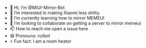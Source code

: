- 👋 Hi, I’m @MIUI-Mirror-Bot
- 👀 I’m interested in making Xiaomi less shitty.
- 🌱 I’m currently learning how to mirror MEMEUI
- 💞️ I’m looking to collaborate on getting a server to mirror memeui
- 📫 How to reach me open a issue here
- 😄 Pronouns: ro/bot
- ⚡ Fun fact: I am a room heator

<!---
MIUI-Mirror-Bot/MIUI-Mirror-Bot is a ✨ special ✨ repository because its `README.md` (this file) appears on your GitHub profile.
You can click the Preview link to take a look at your changes.
--->
